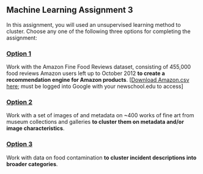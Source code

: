## Machine Learning Assignment 3

In this assignment, you will used an unsupervised learning method to cluster. Choose any one of the following three options for completing the assignment: 

### [Option 1](https://github.com/visualizedata/ml/tree/master/final_assignment_3/option_1)

Work with the Amazon Fine Food Reviews dataset, consisting of 455,000 food reviews Amazon users left up to October 2012 **to create a recommendation engine for Amazon products**. [[Download Amazon.csv here](https://drive.google.com/open?id=0Bxpj6pLMNxkTMXBtRFAydXJPQ2s); must be logged into Google with your newschool.edu to access]

### [Option 2](https://github.com/visualizedata/ml/tree/master/final_assignment_3/option_2)

Work with a set of images of and metadata on ~400 works of fine art from museum collections and galleries **to cluster them on metadata and/or image characteristics**. 

### [Option 3](https://github.com/visualizedata/ml/tree/master/final_assignment_3/option_3)

Work with data on food contamination **to cluster incident descriptions into broader categories**. 